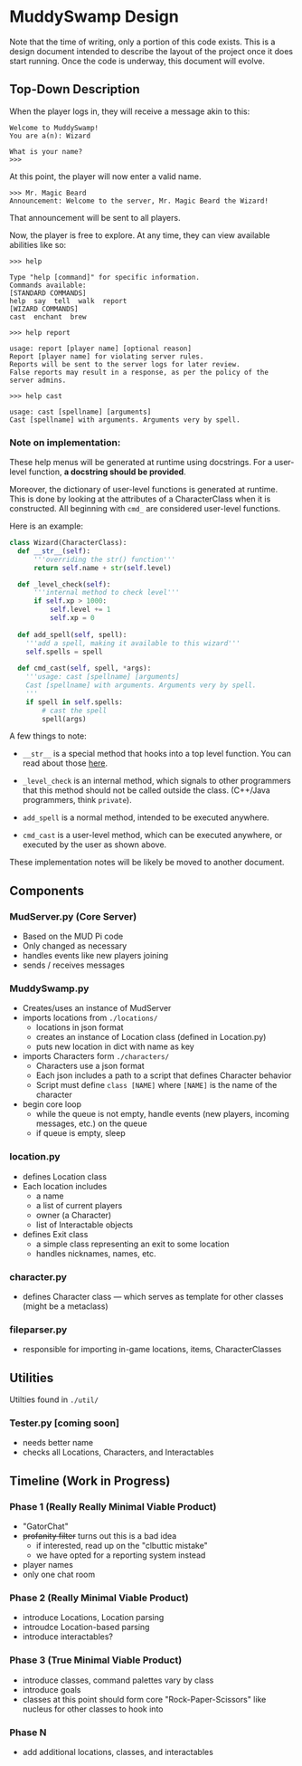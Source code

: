 # MuddySwamp Design

Note that the time of writing, only a portion of this code exists. This is a design document intended to describe the layout of the project once it does start running. Once the code is underway, this document will evolve. 

## Top-Down Description

When the player logs in, they will receive a message akin to this:
```
Welcome to MuddySwamp!
You are a(n): Wizard

What is your name?
>>>
```
At this point, the player will now enter a valid name.
```
>>> Mr. Magic Beard
Announcement: Welcome to the server, Mr. Magic Beard the Wizard!
```
That announcement will be sent to all players.

Now, the player is free to explore. At any time, they can view available abilities like so:
```
>>> help

Type "help [command]" for specific information.
Commands available:
[STANDARD COMMANDS]
help  say  tell  walk  report
[WIZARD COMMANDS]
cast  enchant  brew

>>> help report

usage: report [player name] [optional reason]
Report [player name] for violating server rules. 
Reports will be sent to the server logs for later review.
False reports may result in a response, as per the policy of the server admins.

>>> help cast

usage: cast [spellname] [arguments]
Cast [spellname] with arguments. Arguments very by spell. 
```

### Note on implementation:
These help menus will be generated at runtime using docstrings. For a user-level function, **a docstring should be provided**. 

Moreover, the dictionary of user-level functions is generated at runtime. This is done by looking at the attributes of a CharacterClass when it is constructed. All beginning with `cmd_` are considered user-level functions.

Here is an example:

```python
class Wizard(CharacterClass):
  def __str__(self):
      '''overriding the str() function'''
      return self.name + str(self.level)

  def _level_check(self):
      '''internal method to check level'''
      if self.xp > 1000:
          self.level += 1
          self.xp = 0
  
  def add_spell(self, spell):
    '''add a spell, making it available to this wizard'''
    self.spells = spell
  
  def cmd_cast(self, spell, *args):
    '''usage: cast [spellname] [arguments]
    Cast [spellname] with arguments. Arguments very by spell.
    '''
    if spell in self.spells:
        # cast the spell
        spell(args)
```
A few things to note:

 - `__str__` is a special method that hooks into a top level function. You can read about those [here](https://docs.python.org/3/reference/datamodel.html).

 - `_level_check` is an internal method, which signals to other programmers that this method should not be called outside the class. (C++/Java programmers, think `private`).
 - `add_spell` is a normal method, intended to be executed anywhere.
 - `cmd_cast` is a user-level method, which can be executed anywhere, or executed by the user as shown above.

 These implementation notes will be likely be moved to another document.
 
## Components
### MudServer.py (Core Server)
  - Based on the MUD Pi code
  - Only changed as necessary
  - handles events like new players joining
  - sends / receives messages

### MuddySwamp.py 
  - Creates/uses an instance of MudServer
  - imports locations from `./locations/`
    - locations in json format
    - creates an instance of Location class (defined in Location.py)
    - puts new location in dict with name as key
  - imports Characters form `./characters/`
    - Characters use a json format
    - Each json includes a path to a script that defines Character behavior
    - Script must define `class [NAME]` where `[NAME]` is the name of the character
  - begin core loop
    - while the queue is not empty, handle events (new players, incoming messages, etc.) on the queue
    - if queue is empty, sleep

### location.py 
  - defines Location class
  - Each location includes
    - a name
    - a list of current players
    - owner (a Character)
    - list of Interactable objects
  - defines Exit class
    - a simple class representing an exit to some location
    - handles nicknames, names, etc.

### character.py
  - defines Character class — which serves as template for other classes (might be a metaclass)

### fileparser.py
  - responsible for importing in-game locations, items, CharacterClasses

## Utilities

Utilties found in `./util/`

### Tester.py [coming soon]
  - needs better name
  - checks all Locations, Characters, and Interactables


## Timeline (Work in Progress)

### Phase 1 (Really Really Minimal Viable Product)
  - "GatorChat"
  - ~~profanity filter~~ turns out this is a bad idea
    - if interested, read up on the "clbuttic mistake"
    - we have opted for a reporting system instead
  - player names
  - only one chat room

### Phase 2 (Really Minimal Viable Product)
  - introduce Locations, Location parsing
  - introudce Location-based parsing
  - introduce interactables?

### Phase 3 (True Minimal Viable Product)
  - introduce classes, command palettes vary by class
  - introduce goals
  - classes at this point should form core "Rock-Paper-Scissors" like nucleus for other classes to hook into

### Phase N
  - add additional locations, classes, and interactables